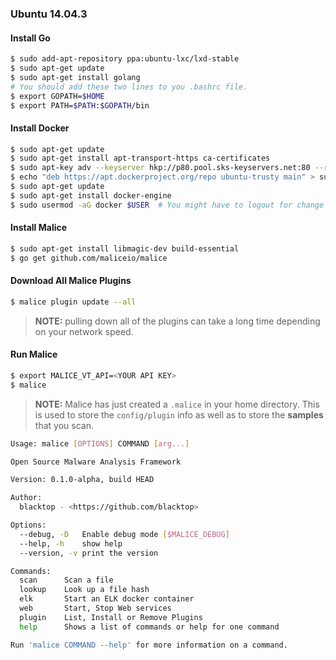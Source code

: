 ### Ubuntu 14.04.3

#### Install Go

```bash
$ sudo add-apt-repository ppa:ubuntu-lxc/lxd-stable
$ sudo apt-get update
$ sudo apt-get install golang
# You should add these two lines to you .bashrc file.
$ export GOPATH=$HOME  
$ export PATH=$PATH:$GOPATH/bin
```

#### Install Docker

```bash
$ sudo apt-get update
$ sudo apt-get install apt-transport-https ca-certificates
$ sudo apt-key adv --keyserver hkp://p80.pool.sks-keyservers.net:80 --recv-keys 58118E89F3A912897C070ADBF76221572C52609D
$ echo "deb https://apt.dockerproject.org/repo ubuntu-trusty main" > sudo tee -a /etc/apt/sources.list.d/docker.list
$ sudo apt-get update
$ sudo apt-get install docker-engine
$ sudo usermod -aG docker $USER  # You might have to logout for change to take effect
```

#### Install Malice

```bash
$ sudo apt-get install libmagic-dev build-essential
$ go get github.com/maliceio/malice
```

#### Download All Malice Plugins

```bash
$ malice plugin update --all
```

> **NOTE:** pulling down all of the plugins can take a long time depending on your network speed.

#### Run Malice

```bash
$ export MALICE_VT_API=<YOUR API KEY>
$ malice
```

> **NOTE:** Malice has just created a `.malice` in your home directory. This is used to store the `config/plugin` info as well as to store the **samples** that you scan.

```bash
Usage: malice [OPTIONS] COMMAND [arg...]

Open Source Malware Analysis Framework

Version: 0.1.0-alpha, build HEAD

Author:
  blacktop - <https://github.com/blacktop>

Options:
  --debug, -D	Enable debug mode [$MALICE_DEBUG]
  --help, -h	show help
  --version, -v	print the version

Commands:
  scan		Scan a file
  lookup	Look up a file hash
  elk		Start an ELK docker container
  web		Start, Stop Web services
  plugin	List, Install or Remove Plugins
  help		Shows a list of commands or help for one command

Run 'malice COMMAND --help' for more information on a command.
```

